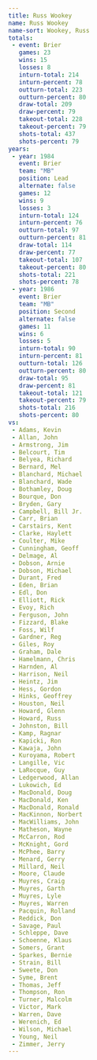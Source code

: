 ```yaml
---
title: Russ Wookey
name: Russ Wookey
name-sort: Wookey, Russ
totals:
 - event: Brier
   games: 23
   wins: 15
   losses: 8
   inturn-total: 214
   inturn-percent: 78
   outturn-total: 223
   outturn-percent: 80
   draw-total: 209
   draw-percent: 79
   takeout-total: 228
   takeout-percent: 79
   shots-total: 437
   shots-percent: 79
years:
 - year: 1984
   event: Brier
   team: "MB"
   position: Lead
   alternate: false
   games: 12
   wins: 9
   losses: 3
   inturn-total: 124
   inturn-percent: 76
   outturn-total: 97
   outturn-percent: 81
   draw-total: 114
   draw-percent: 77
   takeout-total: 107
   takeout-percent: 80
   shots-total: 221
   shots-percent: 78
 - year: 1986
   event: Brier
   team: "MB"
   position: Second
   alternate: false
   games: 11
   wins: 6
   losses: 5
   inturn-total: 90
   inturn-percent: 81
   outturn-total: 126
   outturn-percent: 80
   draw-total: 95
   draw-percent: 81
   takeout-total: 121
   takeout-percent: 79
   shots-total: 216
   shots-percent: 80
vs:
 - Adams, Kevin
 - Allan, John
 - Armstrong, Jim
 - Belcourt, Tim
 - Belyea, Richard
 - Bernard, Mel
 - Blanchard, Michael
 - Blanchard, Wade
 - Bothamley, Doug
 - Bourque, Don
 - Bryden, Gary
 - Campbell, Bill Jr.
 - Carr, Brian
 - Carstairs, Kent
 - Clarke, Haylett
 - Coulter, Mike
 - Cunningham, Geoff
 - Delmage, Al
 - Dobson, Arnie
 - Dobson, Michael
 - Durant, Fred
 - Eden, Brian
 - Edl, Don
 - Elliott, Rick
 - Evoy, Rich
 - Ferguson, John
 - Fizzard, Blake
 - Foss, Wilf
 - Gardner, Reg
 - Giles, Roy
 - Graham, Dale
 - Hamelmann, Chris
 - Harnden, Al
 - Harrison, Neil
 - Heintz, Jim
 - Hess, Gordon
 - Hinks, Geoffrey
 - Houston, Neil
 - Howard, Glenn
 - Howard, Russ
 - Johnston, Bill
 - Kamp, Ragnar
 - Kapicki, Ron
 - Kawaja, John
 - Kuroyama, Robert
 - Langille, Vic
 - LaRocque, Guy
 - Ledgerwood, Allan
 - Lukowich, Ed
 - MacDonald, Doug
 - MacDonald, Ken
 - MacDonald, Ronald
 - MacKinnon, Norbert
 - MacWilliams, John
 - Matheson, Wayne
 - McCarron, Rod
 - McKnight, Gord
 - McPhee, Barry
 - Menard, Gerry
 - Millard, Neil
 - Moore, Claude
 - Muyres, Craig
 - Muyres, Garth
 - Muyres, Lyle
 - Muyres, Warren
 - Pacquin, Rolland
 - Reddick, Don
 - Savage, Paul
 - Schleppe, Dave
 - Schoenne, Klaus
 - Somers, Grant
 - Sparkes, Bernie
 - Strain, Bill
 - Sweete, Don
 - Syme, Brent
 - Thomas, Jeff
 - Thompson, Ron
 - Turner, Malcolm
 - Victor, Mark
 - Warren, Dave
 - Werenich, Ed
 - Wilson, Michael
 - Young, Neil
 - Zimmer, Jerry
---
```

